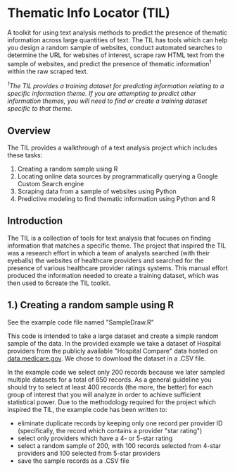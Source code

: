 # Thematic Info Locator (TIL)
A toolkit for using text analysis methods to predict the presence of thematic information across large quantities of text.  The TIL has tools which can help you design a random sample of websites, conduct automated searches to determine the URL for websites of interest, scrape raw HTML text from the sample of websites, and predict the presence of thematic information<sup>1</sup> within the raw scraped text.

*<sup>1</sup>The TIL provides a training dataset for predicting information relating to a specific information theme. If you are attempting to predict other information themes, you will need to find or create a training dataset specific to that theme.*

## Overview
The TIL provides a walkthrough of a text analysis project which includes these tasks:

1. Creating a random sample using R
2. Locating online data sources by programmatically querying a Google Custom Search engine
3. Scraping data from a sample of websites using Python
4. Predictive modeling to find thematic information using Python and R

## Introduction
The TIL is a collection of tools for text analysis that focuses on finding information that matches a specific theme.  The project that inspired the TIL was a research effort in which a team of analysts searched (with their eyeballs) the websites of healthcare providers and searched for the presence of various healthcare provider ratings systems. This manual effort produced the information needed to create a training dataset, which was then used to 6create the TIL toolkit.

## 1.) Creating a random sample using R
See the example code file named "SampleDraw.R"

This code is intended to take a large dataset and create a simple random sample of the data.  In the provided example we take a dataset of Hospital providers from the publicly available "Hospital Compare" data hosted on [data.medicare.gov](https://data.medicare.gov/data/hospital-compare "Hospital Compare datasets page").  We chose to download the dataset in a .CSV file.  

In the example code we select only 200 records because we later sampled multiple datasets for a total of 850 records.  As a general guideline you should try to select at least 400 records (the more, the better) for each group of interest that you will analyze in order to achieve sufficient statistical power. Due to the methodology required for the project which inspired the TIL, the example code has been written to: 
+ eliminate duplicate records by keeping only one record per provider ID (specifically, the record which contains a provider "star rating")
+ select only providers which have a 4- or 5-star rating
+ select a random sample of 200, with 100 records selected from 4-star providers and 100 selected from 5-star providers
+ save the sample records as a .CSV file





